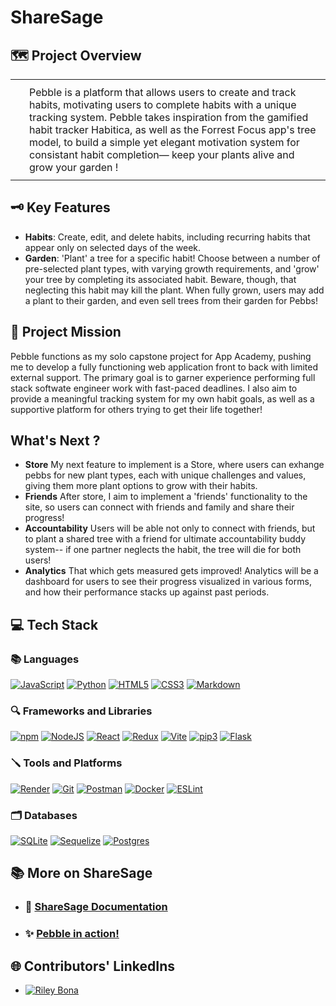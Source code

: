 # ShareSage

## 🗺️ Project Overview

<table>
  <tr>
    <td style="padding: 10px;"><img src="/assets/logo.png" alt="" /></td>
    <td style="padding: 10px;">Pebble is a platform that allows users to create and track habits, motivating users to complete habits with a unique tracking system. Pebble takes inspiration from the gamified habit tracker Habitica, as well as the Forrest Focus app's tree model, to build a simple yet elegant motivation system for consistant habit completion— keep your plants alive and grow your garden ! </td>
  </tr>
</table>

## 🗝️ Key Features

- **Habits**: Create, edit, and delete habits, including recurring habits that appear only on selected days of the week. 
- **Garden**: 'Plant' a tree for a specific habit! Choose between a number of pre-selected plant types, with varying growth requirements, and 'grow' your tree by completing its associated habit. Beware, though, that neglecting this habit may kill the plant. When fully grown, users may add a plant to their garden, and even sell trees from their garden for Pebbs! 

## 🎯 Project Mission

Pebble functions as my solo capstone project for App Academy, pushing me to develop a fully functioning web application front to back with limited external support. The primary goal is to garner experience performing full stack softwate engineer work with fast-paced deadlines. I also aim to provide a meaningful tracking system for my own habit goals, as well as a supportive platform for others trying to get their life together!

## What's Next ? 
- **Store** My next feature to implement is a Store, where users can exhange pebbs for new plant types, each with unique challenges and values, giving them more plant options to grow with their habits.
- **Friends** After store, I aim to implement a 'friends' functionality to the site, so users can connect with friends and family and share their progress! 
- **Accountability** Users will be able not only to connect with friends, but to plant a shared tree with a friend for ultimate accountability buddy system-- if one partner neglects the habit, the tree will die for both users!
- **Analytics** That which gets measured gets improved! Analytics will be a dashboard for users to see their progress visualized in various forms, and how their performance stacks up against past periods. 


## 💻 Tech Stack

### 📚 Languages

[![JavaScript](https://img.shields.io/badge/javascript-%23323330.svg?logo=javascript&logoColor=%23F7DF1E)](https://developer.mozilla.org/en-US/docs/Web/JavaScript)
[![Python](https://img.shields.io/badge/python-3670A0?logo=python&logoColor=ffdd54)](https://www.python.org/)
[![HTML5](https://img.shields.io/badge/html5-%23E34F26.svg?logo=html5&logoColor=white)](https://developer.mozilla.org/en-US/docs/Web/Guide/HTML/HTML5)
[![CSS3](https://img.shields.io/badge/CSS3-%231572B6.svg?logo=css3&logoColor=white)](https://developer.mozilla.org/en-US/docs/Web/CSS)
[![Markdown](https://img.shields.io/badge/markdown-%23000000.svg?logo=markdown&logoColor=white)](https://www.markdownguide.org/)

### 🔍 Frameworks and Libraries

[![npm](https://img.shields.io/badge/npm-%23CB3837.svg?logo=npm&logoColor=white)](https://www.npmjs.com/)
[![NodeJS](https://img.shields.io/badge/node.js-6DA55F?logo=node.js&logoColor=white)](https://nodejs.org/)
[![React](https://img.shields.io/badge/react-%2320232a.svg?logo=react&logoColor=%2361DAFB)](https://reactjs.org/)
[![Redux](https://img.shields.io/badge/redux-%23593d88.svg?logo=redux&logoColor=white)](https://redux.js.org/)
[![Vite](https://img.shields.io/badge/vite-%23646CFF.svg?logo=vite&logoColor=white)](https://vitejs.dev/)
[![pip3](https://img.shields.io/badge/pip3-%2314354C.svg?logo=pypi&logoColor=white)](https://pypi.org/project/pip/)
[![Flask](https://img.shields.io/badge/flask-%23000.svg?logo=flask&logoColor=white)](https://flask.palletsprojects.com/)

### 🪛 Tools and Platforms

[![Render](https://img.shields.io/badge/Render-%46E3B7.svg?logo=render&logoColor=white)](https://render.com/)
[![Git](https://img.shields.io/badge/git-%23F05033.svg?logo=git&logoColor=white)](https://git-scm.com/)
[![Postman](https://img.shields.io/badge/Postman-FF6C37?logo=postman&logoColor=white)](https://www.postman.com/)
[![Docker](https://img.shields.io/badge/docker-%230db7ed.svg?logo=docker&logoColor=white)](https://www.docker.com/)
[![ESLint](https://img.shields.io/badge/ESLint-4B3263?logo=eslint&logoColor=white)](https://eslint.org/)

### 🗂️ Databases

[![SQLite](https://img.shields.io/badge/sqlite-%2307405e.svg?logo=sqlite&logoColor=white)](https://www.sqlite.org/index.html)
[![Sequelize](https://img.shields.io/badge/Sequelize-52B0E7?logo=Sequelize&logoColor=white)](https://sequelize.org/)
[![Postgres](https://img.shields.io/badge/postgres-%23316192.svg?logo=postgresql&logoColor=white)](https://www.postgresql.org/)

## 📚 More on ShareSage

- ### 📑 [ShareSage Documentation](https://github.com/rileybona/pebble/wiki)

- ### ✨ [Pebble in action!](https://pebble.onrender.com/)

## 🌐 Contributors' LinkedIns
- [![Riley Bona](https://img.shields.io/badge/Riley_Bona-%230077B5.svg?logo=linkedin&logoColor=white)](https://www.linkedin.com/in/riley-bona/)
